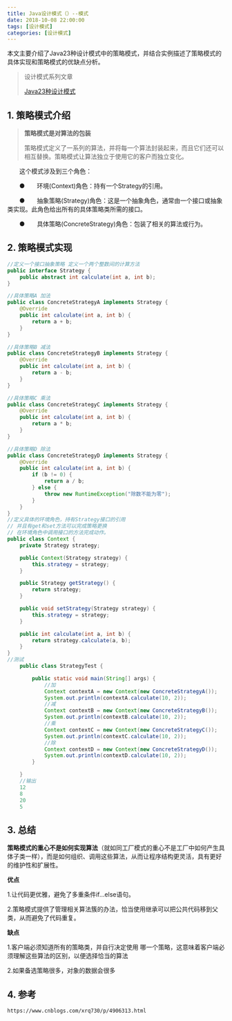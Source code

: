 ```yaml
---
title: Java设计模式（）--模式
date: 2018-10-08 22:00:00
tags: [设计模式]
categories: [设计模式]
---
```


本文主要介绍了Java23种设计模式中的策略模式，并结合实例描述了策略模式的具体实现和策略模式的优缺点分析。

<!--more-->

> 设计模式系列文章
>
> [Java23种设计模式](https://www.lixueduan.com/categories/%E8%AE%BE%E8%AE%A1%E6%A8%A1%E5%BC%8F/)

## 1. 策略模式介绍

> **策略模式是对算法的包装**
>
> 策略模式定义了一系列的算法，并将每一个算法封装起来，而且它们还可以相互替换。策略模式让算法独立于使用它的客户而独立变化。

　　这个模式涉及到三个角色：

　　●　　环境(Context)角色：持有一个Strategy的引用。

　　●　　抽象策略(Strategy)角色：这是一个抽象角色，通常由一个接口或抽象类实现。此角色给出所有的具体策略类所需的接口。

　　●　　具体策略(ConcreteStrategy)角色：包装了相关的算法或行为。

## 2. 策略模式实现

```java
//定义一个接口抽象策略 定义一个两个整数间的计算方法
public interface Strategy {
    public abstract int calculate(int a, int b);
}

//具体策略A 加法
public class ConcreteStrategyA implements Strategy {
    @Override
    public int calculate(int a, int b) {
        return a + b;
    }
}

//具体策略B 减法
public class ConcreteStrategyB implements Strategy {
    @Override
    public int calculate(int a, int b) {
        return a - b;
    }
}

//具体策略C 乘法
public class ConcreteStrategyC implements Strategy {
    @Override
    public int calculate(int a, int b) {
        return a * b;
    }
}

//具体策略D 除法
public class ConcreteStrategyD implements Strategy {
    @Override
    public int calculate(int a, int b) {
        if (b != 0) {
            return a / b;
        } else {
            throw new RuntimeException("除数不能为零");
        }
    }
}
//定义具体的环境角色，持有Strategy接口的引用
// 并且有get和set方法可以完成策略更换
// 在环境角色中调用接口的方法完成动作。
public class Context {
    private Strategy strategy;

    public Context(Strategy strategy) {
        this.strategy = strategy;
    }

    public Strategy getStrategy() {
        return strategy;
    }

    public void setStrategy(Strategy strategy) {
        this.strategy = strategy;
    }

    public int calculate(int a, int b) {
        return strategy.calculate(a, b);
    }
}
//测试
    public class StrategyTest {

        public static void main(String[] args) {
            //加
            Context contextA = new Context(new ConcreteStrategyA());
            System.out.println(contextA.calculate(10, 2));
            //减
            Context contextB = new Context(new ConcreteStrategyB());
            System.out.println(contextB.calculate(10, 2));
            //乘
            Context contextC = new Context(new ConcreteStrategyC());
            System.out.println(contextC.calculate(10, 2));
            //除
            Context contextD = new Context(new ConcreteStrategyD());
            System.out.println(contextD.calculate(10, 2));
        }

    }
    //输出
    12
    8
    20
    5
```

## 3. 总结

**策略模式的重心不是如何实现算法**（就如同工厂模式的重心不是工厂中如何产生具体子类一样），而是如何组织、调用这些算法，从而让程序结构更灵活，具有更好的维护性和扩展性。

**优点**

1.让代码更优雅，避免了多重条件if...else语句。

2.策略模式提供了管理相关算法簇的办法，恰当使用继承可以把公共代码移到父类，从而避免了代码重复。

**缺点**

1.客户端必须知道所有的策略类，并自行决定使用 哪一个策略，这意味着客户端必须理解这些算法的区别，以便选择恰当的算法

2.如果备选策略很多，对象的数据会很多

## 4. 参考

`https://www.cnblogs.com/xrq730/p/4906313.html`

